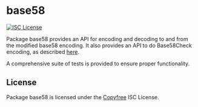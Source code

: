 base58
==========

[![ISC License](http://img.shields.io/badge/license-ISC-blue.svg)](http://Copyfree.org)

Package base58 provides an API for encoding and decoding to and from the
modified base58 encoding.  It also provides an API to do Base58Check encoding,
as described [here](https://en.bitcoin.it/wiki/Base58Check_encoding).

A comprehensive suite of tests is provided to ensure proper functionality.

## License

Package base58 is licensed under the [Copyfree](http://Copyfree.org) ISC
License.
